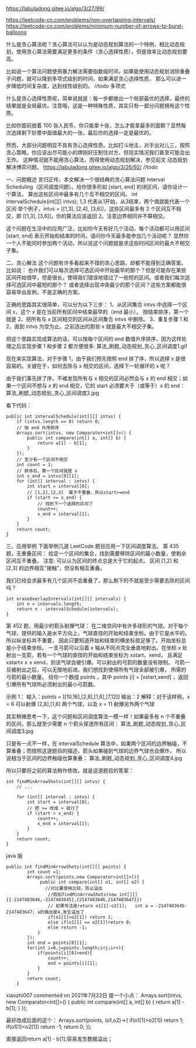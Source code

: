 https://labuladong.gitee.io/algo/3/27/99/

https://leetcode-cn.com/problems/non-overlapping-intervals/
https://leetcode-cn.com/problems/minimum-number-of-arrows-to-burst-balloons

什么是贪心算法呢？贪心算法可以认为是动态规划算法的一个特例，相比动态规划，使用贪心算法需要满足更多的条件（贪心选择性质），但是效率比动态规划要高。

比如说一个算法问题使用暴力解法需要指数级时间，如果能使用动态规划消除重叠子问题，就可以降到多项式级别的时间，如果满足贪心选择性质，
  那么可以进一步降低时间复杂度，达到线性级别的。  //todo 多项式

什么是贪心选择性质呢，简单说就是：每一步都做出一个局部最优的选择，最终的结果就是全局最优。注意哦，这是一种特殊性质，其实只有一部分问题拥有这个性质。

比如你面前放着 100 张人民币，你只能拿十张，怎么才能拿最多的面额？显然每次选择剩下钞票中面值最大的一张，最后你的选择一定是最优的。

然而，大部分问题明显不具有贪心选择性质。比如打斗地主，对手出对儿三，按照贪心策略，你应该出尽可能小的牌刚好压制住对方，但现实情况我们甚至可能会出王炸。
  这种情况就不能用贪心算法，而得使用动态规划解决，参见前文 动态规划解决博弈问题。
https://labuladong.gitee.io/algo/3/26/92/       //todo


一、问题概述
言归正传，本文解决一个很经典的贪心算法问题 Interval Scheduling（区间调度问题）。给你很多形如 [start, end] 的闭区间，请你设计一个算法，
  算出这些区间中最多有几个互不相交的区间。
int intervalSchedule(int[][] intvs);
1,3 代表从1开始，从3结束，两个值就能代表一个区间
举个例子，intvs = [[1,3], [2,4], [3,6]]，这些区间最多有 2 个区间互不相交，即 [[1,3], [3,6]]，你的算法应该返回 2。注意边界相同并不算相交。

这个问题在生活中的应用广泛，比如你今天有好几个活动，每个活动都可以用区间 [start, end] 表示开始和结束的时间，请问你今天最多能参加几个活动呢？
  显然你一个人不能同时参加两个活动，所以说这个问题就是求这些时间区间的最大不相交子集。



二、贪心解法
这个问题有许多看起来不错的贪心思路，却都不能得到正确答案。比如说：
也许我们可以每次选择可选区间中开始最早的那个？但是可能存在某些区间开始很早，但是很长，使得我们错误地错过了一些短的区间。或者我们每次选择可选区间中最短的那个？
  或者选择出现冲突最少的那个区间？这些方案都能很容易举出反例，不是正确的方案。

正确的思路其实很简单，可以分为以下三步：
1、从区间集合 intvs 中选择一个区间 x，这个 x 是在当前所有区间中结束最早的（end 最小）。    按结束排序，第一个就是
2、把所有与 x 区间相交的区间从区间集合 intvs 中删除。
3、重复步骤 1 和 2，直到 intvs 为空为止。之前选出的那些 x 就是最大不相交子集。

把这个思路实现成算法的话，可以按每个区间的 end 数值升序排序，因为这样处理之后实现步骤 1 和步骤 2 都方便很多:
算法_刷题_动态规划_贪心_区间调度1.gif

现在来实现算法，对于步骤 1，由于我们预先按照 end 排了序，所以选择 x 是很容易的。关键在于，如何去除与 x 相交的区间，选择下一轮循环的 x 呢？

由于我们事先排了序，不难发现所有与 x 相交的区间必然会与 x 的 end 相交；如果一个区间不想与 x 的 end 相交，它的 start 必须要大于（或等于）x 的 end：
算法_刷题_动态规划_贪心_区间调度2.jpg

看下代码：
```
public int intervalSchedule(int[][] intvs) {
    if (intvs.length == 0) return 0;
    // 按 end 升序排序
    Arrays.sort(intvs, new Comparator<int[]>() {
        public int compare(int[] a, int[] b) {
            return a[1] - b[1];
        }
    });
    // 至少有一个区间不相交
    int count = 1;
    // 排序后，第一个区间就是 x
    int x_end = intvs[0][1];
    for (int[] interval : intvs) {
        int start = interval[0];
        // [1,2],[2,3]  属于不重叠，所以start>=end
        if (start >= x_end) {
            // 找到下一个选择的区间了
            count++;
            x_end = interval[1];
        }
    }
    return count;
}
```




三、应用举例
下面举例几道 LeetCode 题目应用一下区间调度算法。
第 435 题，无重叠区间：
给定一个区间的集合，找到需要移除区间的最小数量，使剩余区间互不重叠。
注意:
可以认为区间的终点总是大于它的起点。
区间 [1,2] 和 [2,3] 的边界相互“接触”，但没有相互重叠。


我们已经会求最多有几个区间不会重叠了，那么剩下的不就是至少需要去除的区间吗？
```
int eraseOverlapIntervals(int[][] intervals) {
    int n = intervals.length;
    return n - intervalSchedule(intervals);
}
```


第 452 题，用最少的箭头射爆气球：
在二维空间中有许多球形的气球。对于每个气球，提供的输入是水平方向上，气球直径的开始和结束坐标。由于它是水平的，所以纵坐标并不重要，
   因此只要知道开始和结束的横坐标就足够了。开始坐标总是小于结束坐标。
一支弓箭可以沿着 x 轴从不同点完全垂直地射出。在坐标 x 处射出一支箭，若有一个气球的直径的开始和结束坐标为 xstart，xend， 
 且满足 xstart≤ x ≤ xend，则该气球会被引爆。可以射出的弓箭的数量没有限制。 弓箭一旦被射出之后，可以无限地前进。我们想找到使得所有气球全部被引爆，
 所需的弓箭的最小数量。
给你一个数组 points ，其中 points [i] = [xstart,xend] ，返回引爆所有气球所必须射出的最小弓箭数。

示例 1：
输入：points = [[10,16],[2,8],[1,6],[7,12]]
输出：2
解释：对于该样例，x = 6 可以射爆 [2,8],[1,6] 两个气球，以及 x = 11 射爆另外两个气球

其实稍微思考一下，这个问题和区间调度算法一模一样！如果最多有 n 个不重叠的区间，那么就至少需要 n 个箭头穿透所有区间：
算法_刷题_动态规划_贪心_区间调度3.jpg

只是有一点不一样，在 intervalSchedule 算法中，如果两个区间的边界触碰，不算重叠；而按照这道题目的描述，箭头如果碰到气球的边界气球也会爆炸，
  所以说相当于区间的边界触碰也算重叠：
算法_刷题_动态规划_贪心_区间调度4.jpg

所以只要将之前的算法稍作修改，就是这道题目的答案：
```
int findMinArrowShots(int[][] intvs) {
    // ...

    for (int[] interval : intvs) {
        int start = interval[0];
        // 把 >= 改成 > 就行了
        if (start > x_end) {
            count++;
            x_end = interval[1];
        }
    }
    return count;
}
```
java 版
```
public int findMinArrowShots(int[][] points) {
        int count =1;
        Arrays.sort(points,new Comparator<int[]>(){
             public int compare(int[] o1, int[] o2) {
               //对比要使用比较，防止溢出
                //假如findMinArrowShots(new int[][]{{-2147483646,-2147483645},{2147483646,2147483647}})
                // 如果写法是return o1[1]-o2[1];   int a = -2147483645-2147483647; a的输出是4,发生溢出了
                if(o1[1]>o2[1]) return 1;
                else if(o1[1] == o2[1])return 0;
                else return -1;
            }
        });
        int end = points[0][1];
        for(int i=0,j=points.length;i<j;i++){
            if(points[i][0]>end){
                count++;
                end = points[i][1];
            }
        }
        return count;
    }
```


xiaozhi007 commented on 2021年7月22日
提一个小点：
Arrays.sort(intvs, new Comparator<int[]>() {
public int compare(int[] a, int[] b) {
return a[1] - b[1];
}
});

最好改成后面的这个：
Arrays.sort(points, (o1,o2)->{
if(o1[1]>o2[1]) return 1;
if(o1[1]<o2[1]) return -1;
return 0;
});

直接返回return a[1] - b[1];容易发生数据溢出；